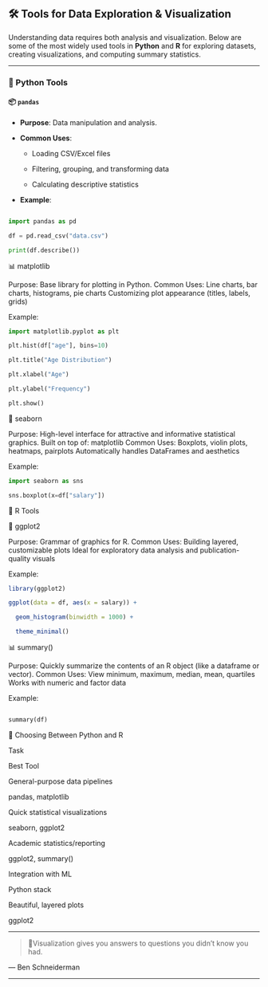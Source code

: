 ## 🛠 Tools for Data Exploration & Visualization



Understanding data requires both analysis and visualization. Below are some of the most widely used tools in **Python** and **R** for exploring datasets, creating visualizations, and computing summary statistics.



---



### 🐍 Python Tools



#### 📦 `pandas`

- **Purpose**: Data manipulation and analysis.

- **Common Uses**:

  - Loading CSV/Excel files

  - Filtering, grouping, and transforming data

  - Calculating descriptive statistics

- **Example**:

```python

import pandas as pd

df = pd.read_csv("data.csv")

print(df.describe())


```






📊 matplotlib


Purpose: Base library for plotting in Python.
Common Uses:
Line charts, bar charts, histograms, pie charts
Customizing plot appearance (titles, labels, grids)

Example:

```python
import matplotlib.pyplot as plt

plt.hist(df["age"], bins=10)

plt.title("Age Distribution")

plt.xlabel("Age")

plt.ylabel("Frequency")

plt.show()

```







🌈 seaborn


Purpose: High-level interface for attractive and informative statistical graphics.
Built on top of: matplotlib
Common Uses:
Boxplots, violin plots, heatmaps, pairplots
Automatically handles DataFrames and aesthetics

Example:

```python
import seaborn as sns

sns.boxplot(x=df["salary"])
```

📐 R Tools




🎨 ggplot2





Purpose: Grammar of graphics for R.
Common Uses:
Building layered, customizable plots
Ideal for exploratory data analysis and publication-quality visuals

Example:

```R
library(ggplot2)

ggplot(data = df, aes(x = salary)) + 

  geom_histogram(binwidth = 1000) +

  theme_minimal()

```



📊 summary()


Purpose: Quickly summarize the contents of an R object (like a dataframe or vector).
Common Uses:
View minimum, maximum, median, mean, quartiles
Works with numeric and factor data

Example:
```python

summary(df)

```


🧭 Choosing Between Python and R



Task

Best Tool

General-purpose data pipelines

pandas, matplotlib

Quick statistical visualizations

seaborn, ggplot2

Academic statistics/reporting

ggplot2, summary()

Integration with ML

Python stack

Beautiful, layered plots

ggplot2


---

> 📘Visualization gives you answers to questions you didn’t know you had.

— Ben Schneiderman

---


